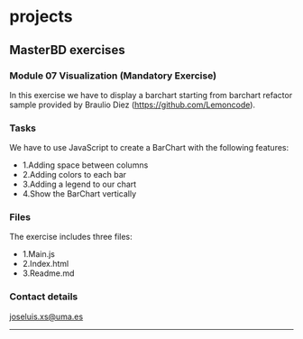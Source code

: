 # projects
## MasterBD exercises

### Module 07 Visualization (Mandatory Exercise)

In this exercise we have to display a barchart starting from barchart refactor sample provided by Braulio Diez (https://github.com/Lemoncode). 

### Tasks
We have to use JavaScript to create a BarChart with the following features:

- 1.Adding space between columns
- 2.Adding colors to each bar
- 3.Adding a legend to our chart
- 4.Show the BarChart vertically

### Files
The exercise includes three files:
- 1.Main.js
- 2.Index.html
- 3.Readme.md

### Contact details
joseluis.xs@uma.es
____
